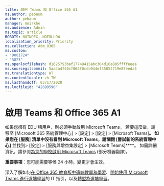 ```yaml
---
title: 啟用 Teams 和 Office 365 A1
ms.author: pebaum
author: pebaum
manager: mnirkhe
ms.audience: Admin
ms.topic: article
ROBOTS: NOINDEX, NOFOLLOW
localization_priority: Priority
ms.collection: Adm_O365
ms.custom:
- "9001724"
- "3823"
ms.openlocfilehash: d1625793baf17749415abc304d16e885ffffeeea
ms.sourcegitcommit: 5aa4a4f40cf064f0cdb944ef35054719e87eeda3
ms.translationtype: HT
ms.contentlocale: zh-TW
ms.lasthandoff: 03/17/2020
ms.locfileid: "42699590"
---
```

# <a name="enabling-teams-and-office-365-a1"></a>啟用 Teams 和 Office 365 A1

如果您擁有 EDU 租用戶，則必須手動啟用 Microsoft Teams。 若要這麼做，請移至 [Microsoft 365 系統管理中心] > [設定] > [設定] > [Microsoft Teams]****。 如果您在 [服務] 清單中沒有看到 Microsoft Teams，請關閉 [嘗試新的系統管理中心]**** 並找到> [設定] > [服務與增益集設定] > [Microsoft Teams]****。 如需詳細資訊，請參閱[為您的學校啟用 Microsoft Teams](https://docs.microsoft.com/microsoft-365/education/intune-edu-trial/enable-microsoft-teams#enable-microsoft-teams-for-your-school-1) (部分機器翻譯)。

**重要事項**：您可能需要等候 24 小時，變更才會生效。 

深入了解如何[在 Office 365 教育版中遠端教學和學習](https://support.office.com/article/remote-teaching-and-learning-in-office-365-education-f651ccae-7b65-478b-8366-51bb884025c4)、[開始使用 Microsoft Teams 進行遠端學習](https://docs.microsoft.com/MicrosoftTeams/remote-learning-edu)的 IT 指引，以及[轉型為遠端學習](https://www.microsoft.com/education/remote-learning)。

 

